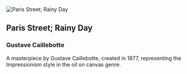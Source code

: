 
<div class="artwork-of-the-day">
  <div class="container">
    <div class="img-wrapper">
      <img
        src="https://www.artic.edu/iiif/2/f8fd76e9-c396-5678-36ed-6a348c904d27/full/843,/0/default.jpg"
        alt="Paris Street; Rainy Day" />
    </div>
    <div class="artwork-detail">
      <div class="artwork-origin"> 
        <h2 class="artwork-name">Paris Street; Rainy Day</h2>
        <h3 class="artist">
          Gustave Caillebotte
        </h3>
      </div>
      <p class="description">
        A masterpiece by Gustave Caillebotte, created in 1877, representing the Impressionism style in the oil on canvas genre.
      </p>
    </div>
  </div>
</div>
